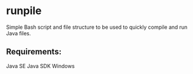 # runpile

Simple Bash script and file structure to be used to quickly compile and run Java files.  

## Requirements: 
Java SE 
Java SDK 
Windows 
